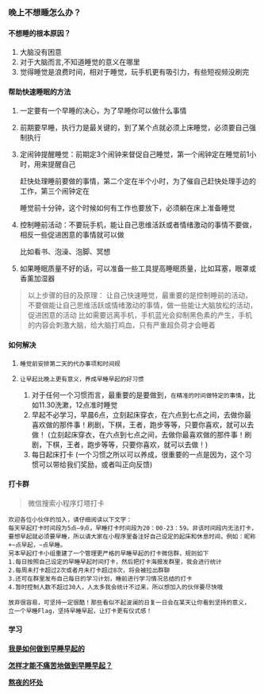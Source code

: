 ### 晚上不想睡怎么办？



#### 不想睡的根本原因？

1. 大脑没有困意
2. 对于大脑而言,不知道睡觉的意义在哪里
3. 觉得睡觉是浪费时间，相对于睡觉，玩手机更有吸引力，有些短视频没刷完






#### 帮助快速睡眠的方法

1. 一定要有一个早睡的决心，为了早睡你可以做什么事情

2. 前期要早睡，执行力是最关键的，到了某个点就必须上床睡觉，必须要自己强制执行

3. 定闹钟提醒睡觉：前期定3个闹钟来督促自己睡觉，第一个闹钟定在睡觉前1小时，用来提醒自己

   赶快处理睡前要做的事情，第二个定在半个小时，为了催自己赶快处理手边的工作，第三个闹钟定在

   睡觉前十分钟，这个时候如何有工作也要放下，必须躺在床上准备睡觉

4. 控制睡前活动：不要玩手机，能让自己思维活跃或者情绪激动的事情不要做，相反一些促进困意的事情就可以做

   比如看书、泡澡、泡脚、冥想

5. 如果睡眠质量不好的话，可以准备一些工具提高睡眠质量，比如耳塞，眼罩或香薰加湿器

> 以上步骤的目的及原理：
> 让自己快速睡觉，最重要的是控制睡前的活动，不要做能让自己思维活跃或情绪激动的事情，做一些能让大脑放松的活动，促进困意的活动
> 比如需要远离手机，手机蓝光会抑制黑色素的产生，手机的内容会刺激大脑，给大脑打鸡血，只有严重超负荷才会睡着





#### 如何解决

1. `睡觉前安排第二天的代办事项和时间规`

2. `让早起比晚上更有意义，养成早睡早起的好习惯`

   1. 对于任何一个习惯而言，最重要的是要做到，`在精准的时间做特定的事情`，比如11.30洗漱，12点准时睡觉 
   2. 早起不必学习，早晨6点，立刻起床穿衣，在六点到七点之间，去做你最喜欢做的那件事！刷剧，下棋，王者，跑步等等，只要你喜欢，就可以去做！
      (立刻起床穿衣，在六点到七点之间，去做你最喜欢做的那件事！刷剧，下棋，王者，跑步等等，只要你喜欢，就可以去做！)
   3. 每日起床打卡
      (一个习惯之所以可以养成，很重要的一点是因为，这个习惯可以带给我们奖励，或者叫正向反馈)



#### 打卡群

> 微信搜索小程序灯塔打卡

```打卡群规则：
欢迎各位小伙伴的加入，请仔细阅读以下文字：
每天早起打卡时间段为5点—9点，早睡打卡时间段为20：00-23：59。非该时间段内无法打卡，
要想早起就必须要早睡，所以请大家在小程序里备注好自己设定的起床和休息时间，例如：昵称+~点早起，~点早睡。
另本早起打卡小组重建了一个管理更严格的早睡早起的打卡微信群，规则如下
1.每日按照自己设定的早睡早起时间打卡，然后把打卡海报发群里，我会进行统计
2.每周未打卡超过2次或者月未打卡超过8次，将会被拉出群聊
3.还可在群里发布自己每日的学习计划，睡前进行学习情况总结的打卡
4.暂时控制人数不超过30人，人太多我会统计不过来，所以想加入的伙伴要尽快哦

放弃很容易，可坚持一定很酷！那些看似不起波澜的日复一日会在某天让你看到坚持的意义，
立一个早睡Flag，坚持早睡早起，让打卡更有仪式感！
```





#### 学习

[**我是如何做到早睡早起的**](https://www.bilibili.com/video/BV1e7411B76J)

[**怎样才能不痛苦地做到早睡早起？**](https://www.zhihu.com/question/20786000/answer/1006226728)

[**熬夜的坏处**](https://www.bilibili.com/video/BV1aK4y1K7BP)

